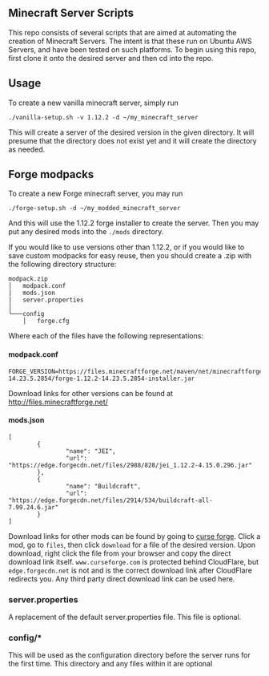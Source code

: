 ## Minecraft Server Scripts

This repo consists of several scripts that are aimed at automating the creation of Minecraft Servers. The intent is that these run on Ubuntu AWS Servers, and have been tested on such platforms. To begin using this repo, first clone it onto the desired server and then cd into the repo.

## Usage

To create a new vanilla minecraft server, simply run

```
./vanilla-setup.sh -v 1.12.2 -d ~/my_minecraft_server
```

This will create a server of the desired version in the given directory. It will presume that the directory does not exist yet and it will create the directory as needed.

## Forge modpacks

To create a new Forge minecraft server, you may run

```
./forge-setup.sh -d ~/my_modded_minecraft_server
```

And this will use the 1.12.2 forge installer to create the server. Then you may put any desired mods into the `./mods` directory.

If you would like to use versions other than 1.12.2, or if you would like to save custom modpacks for easy reuse, then you should create a .zip with the following directory structure:

```
modpack.zip
│   modpack.conf   
|   mods.json
|   server.properties 
│
└───config
    │   forge.cfg
```

Where each of the files have the following representations:

#### modpack.conf

```
FORGE_VERSION=https://files.minecraftforge.net/maven/net/minecraftforge/forge/1.12.2-14.23.5.2854/forge-1.12.2-14.23.5.2854-installer.jar
```

Download links for other versions can be found at http://files.minecraftforge.net/

#### mods.json

```
[
        {
                "name": "JEI",
                "url": "https://edge.forgecdn.net/files/2988/828/jei_1.12.2-4.15.0.296.jar"
        },
        {
                "name": "Buildcraft",
                "url": "https://edge.forgecdn.net/files/2914/534/buildcraft-all-7.99.24.6.jar"
        }
]
```

Download links for other mods can be found by going to [curse forge](https://www.curseforge.com/minecraft/mc-mods). Click a mod, go to `files`, then click `download` for a file of the desired version. Upon download, right click the file from your browser and copy the direct download link itself. `www.curseforge.com` is protected behind CloudFlare, but `edge.forgecdn.net` is not and is the correct download link after CloudFlare redirects you. Any third party direct download link can be used here.

### server.properties

A replacement of the default server.properties file. This file is optional.

### config/*

This will be used as the configuration directory before the server runs for the first time. This directory and any files within it are optional
